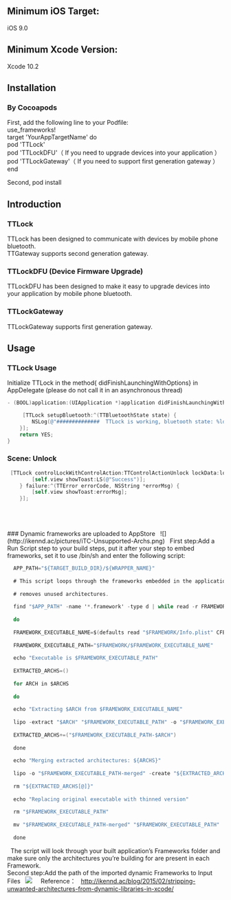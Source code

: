 ## Minimum iOS Target:
iOS 9.0


## Minimum Xcode Version: 
Xcode 10.2 

## Installation

### By Cocoapods

First, add the following line to your Podfile:
<br>use_frameworks!
<br>target 'YourAppTargetName' do
<br>pod 'TTLock'
<br>pod 'TTLockDFU'（ If you need to upgrade devices into your application ）
<br>pod 'TTLockGateway'（ If you need to support first generation gateway ）
<br>end

Second, pod install



## Introduction

### TTLock
TTLock has been designed to communicate with devices by mobile phone bluetooth.
<br>TTGateway supports second generation gateway.

### TTLockDFU (Device Firmware Upgrade)
TTLockDFU has been designed to make it easy to upgrade devices into your application by mobile phone bluetooth.

### TTLockGateway
TTLockGateway supports first generation gateway.

## Usage

### TTLock Usage
Initialize TTLock in the method{ didFinishLaunchingWithOptions} in AppDelegate (please do not call it in an asynchronous thread)
```objective-c
- (BOOL)application:(UIApplication *)application didFinishLaunchingWithOptions:(NSDictionary *)launchOptions {

     [TTLock setupBluetooth:^(TTBluetoothState state) {
        NSLog(@"##############  TTLock is working, bluetooth state: %ld  ##############",(long)state);
    }];
    return YES;
}
```
### Scene: Unlock
```objective-c
 [TTLock controlLockWithControlAction:TTControlActionUnlock lockData:lockData success:^(long long lockTime, NSInteger electricQuantity, long long uniqueId) {
        [self.view showToast:LS(@"Success")];
    } failure:^(TTError errorCode, NSString *errorMsg) {
        [self.view showToast:errorMsg];
    }];
```
<br>
<br>
<br>
### Dynamic frameworks are uploaded to AppStore
  ![](http://ikennd.ac/pictures/iTC-Unsupported-Archs.png)
  First step:Add a Run Script step to your build steps, put it after your step to embed frameworks, set it to use /bin/sh and enter the following script:
  
```objective-c
  APP_PATH="${TARGET_BUILD_DIR}/${WRAPPER_NAME}"
  
  # This script loops through the frameworks embedded in the application and
  
  # removes unused architectures.
  
  find "$APP_PATH" -name '*.framework' -type d | while read -r FRAMEWORK
  
  do
  
  FRAMEWORK_EXECUTABLE_NAME=$(defaults read "$FRAMEWORK/Info.plist" CFBundleExecutable)
  
  FRAMEWORK_EXECUTABLE_PATH="$FRAMEWORK/$FRAMEWORK_EXECUTABLE_NAME"
  
  echo "Executable is $FRAMEWORK_EXECUTABLE_PATH"
  
  EXTRACTED_ARCHS=()
  
  for ARCH in $ARCHS
  
  do
  
  echo "Extracting $ARCH from $FRAMEWORK_EXECUTABLE_NAME"
  
  lipo -extract "$ARCH" "$FRAMEWORK_EXECUTABLE_PATH" -o "$FRAMEWORK_EXECUTABLE_PATH-$ARCH"
  
  EXTRACTED_ARCHS+=("$FRAMEWORK_EXECUTABLE_PATH-$ARCH")
  
  done
  
  echo "Merging extracted architectures: ${ARCHS}"
  
  lipo -o "$FRAMEWORK_EXECUTABLE_PATH-merged" -create "${EXTRACTED_ARCHS[@]}"
  
  rm "${EXTRACTED_ARCHS[@]}"
  
  echo "Replacing original executable with thinned version"
  
  rm "$FRAMEWORK_EXECUTABLE_PATH"
  
  mv "$FRAMEWORK_EXECUTABLE_PATH-merged" "$FRAMEWORK_EXECUTABLE_PATH"
  
  done
```
  
  The script will look through your built application’s Frameworks folder and make sure only the architectures you’re building for are present in each Framework.
  <br>Second step:Add the path of the imported dynamic Frameworks to Input Files
  ![](https://github.com/ttlock/iOS_TTLock_Demo/blob/master/TTLockDemo/images/0F50B0D2-30E0-44AD-9112-F18A6CB8BE4.png)
  
  Reference：
  http://ikennd.ac/blog/2015/02/stripping-unwanted-architectures-from-dynamic-libraries-in-xcode/
